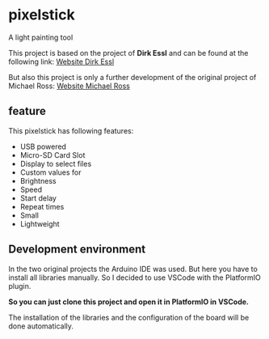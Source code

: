 # pixelstick

A light painting tool

This project is based on the project of **Dirk Essl** and can be found at the following link:
[Website Dirk Essl](https://www.essl.de/2020/03/14/lighty-a-pixelstick-on-the-cheap/)

But also this project is only a further development of the original project of Michael Ross:
[Website Michael Ross](http://mrossphoto.com/digital-light-wand/)

## feature

This pixelstick has following features:

- USB powered
- Micro-SD Card Slot
- Display to select files
- Custom values for
- Brightness
- Speed
- Start delay
- Repeat times
- Small
- Lightweight

## Development environment

In the two original projects the Arduino IDE was used. But here you have to install all libraries manually.
So I decided to use VSCode with the PlatformIO plugin.

**So you can just clone this project and open it in PlatformIO in VSCode.**

The installation of the libraries and the configuration of the board will be done automatically.
